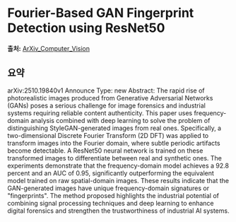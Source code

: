 # Fourier-Based GAN Fingerprint Detection using ResNet50

**출처:** [ArXiv_Computer_Vision](https://arxiv.org/abs/2510.19840)

## 요약
arXiv:2510.19840v1 Announce Type: new
Abstract: The rapid rise of photorealistic images produced from Generative Adversarial Networks (GANs) poses a serious challenge for image forensics and industrial systems requiring reliable content authenticity. This paper uses frequency-domain analysis combined with deep learning to solve the problem of distinguishing StyleGAN-generated images from real ones. Specifically, a two-dimensional Discrete Fourier Transform (2D DFT) was applied to transform images into the Fourier domain, where subtle periodic artifacts become detectable. A ResNet50 neural network is trained on these transformed images to differentiate between real and synthetic ones. The experiments demonstrate that the frequency-domain model achieves a 92.8 percent and an AUC of 0.95, significantly outperforming the equivalent model trained on raw spatial-domain images. These results indicate that the GAN-generated images have unique frequency-domain signatures or "fingerprints". The method proposed highlights the industrial potential of combining signal processing techniques and deep learning to enhance digital forensics and strengthen the trustworthiness of industrial AI systems.
